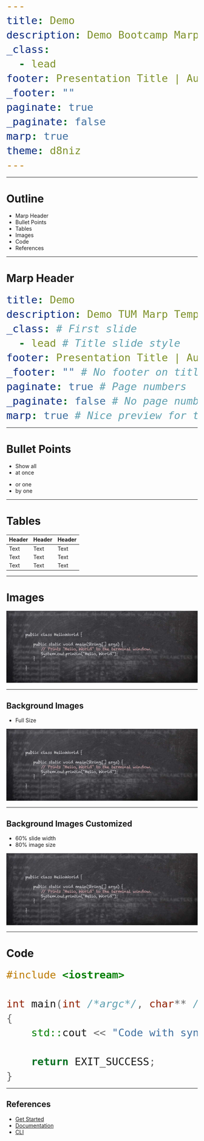```yaml
---
title: Demo
description: Demo Bootcamp Marp Template
_class:
  - lead
footer: Presentation Title | Author Name
_footer: ""
paginate: true
_paginate: false
marp: true
theme: d8niz
---
```


---

# Outline

- Marp Header
- Bullet Points
- Tables
- Images
- Code
- References

---

# Marp Header

<style scoped>
pre {
   font-size: 2rem;
   background-color: #000;
}
</style>

```yml
title: Demo
description: Demo TUM Marp Template
_class: # First slide
  - lead # Title slide style
footer: Presentation Title | Author Name # Slide footer
_footer: "" # No footer on title slide
paginate: true # Page numbers
_paginate: false # No page numbers on title slide
marp: true # Nice preview for the VS Code extension
```

---

# Bullet Points

- Show all
- at once

* or one
* by one

---

# Tables

| Header | Header | Header |
| ------ | ------ | ------ |
| Text   | Text   | Text   |
| Text   | Text   | Text   |
| Text   | Text   | Text   |

---

# Images

![](assets/academy.jpg)

---

## Background Images

- Full Size

![bg right](./assets/academy.jpg)

---

## Background Images Customized

- 60% slide width
- 80% image size

![bg right:60% 80%](./assets/academy.jpg)

---

# Code

<style scoped>
pre {
   font-size: 2rem;
   background-color: #000
}
</style>

```cpp
#include <iostream>

int main(int /*argc*/, char** /*argv*/)
{
    std::cout << "Code with syntax highlighting!" << std::endl;

    return EXIT_SUCCESS;
}

```

---

## References

- [Get Started](https://github.com/marp-team/marp)
- [Documentation](https://marpit.marp.app/)
- [CLI](https://github.com/marp-team/marp-cli)
